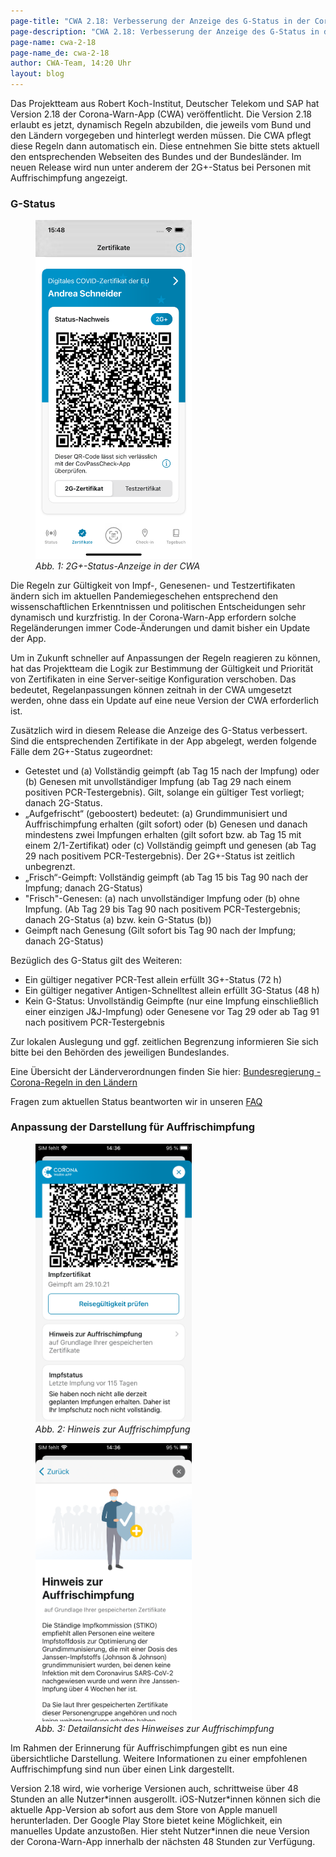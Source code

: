```yaml
---
page-title: "CWA 2.18: Verbesserung der Anzeige des G-Status in der Corona-Warn-App"
page-description: "CWA 2.18: Verbesserung der Anzeige des G-Status in der Corona-Warn-App"
page-name: cwa-2-18
page-name_de: cwa-2-18
author: CWA-Team, 14:20 Uhr
layout: blog
---
```


Das Projektteam aus Robert Koch-Institut, Deutscher Telekom und SAP hat Version 2.18 der Corona-Warn-App (CWA) veröffentlicht. Die Version 2.18 erlaubt es jetzt, dynamisch Regeln abzubilden, die jeweils vom Bund und den Ländern vorgegeben und hinterlegt werden müssen. Die CWA pflegt diese Regeln dann automatisch ein. Diese entnehmen Sie bitte stets aktuell den entsprechenden Webseiten des Bundes und der Bundesländer. Im neuen Release wird nun unter anderem der 2G+-Status bei Personen mit Auffrischimpfung angezeigt.

<!-- overview -->

### G-Status

<div class="right-float">
<figure>
<img src="./iPhone 13-screenshot_2g_plus_certificate_overview_de.png" alt="2G+-Status-Anzeige in der CWA" style="align: center" width=250px><figcaption aria-hidden="true"><em>Abb. 1: 2G+-Status-Anzeige in der CWA</em></figcaption>
</figure>
</div>

Die Regeln zur Gültigkeit von Impf-, Genesenen- und Testzertifikaten ändern sich im aktuellen Pandemiegeschehen entsprechend den wissenschaftlichen Erkenntnissen und politischen Entscheidungen sehr dynamisch und kurzfristig. In der Corona-Warn-App erfordern solche Regeländerungen immer Code-Änderungen und damit bisher ein Update der App. 

Um in Zukunft schneller auf Anpassungen der Regeln reagieren zu können, hat das Projektteam die Logik zur Bestimmung der Gültigkeit und Priorität von Zertifikaten in eine Server-seitige Konfiguration verschoben. Das bedeutet, Regelanpassungen können zeitnah in der CWA umgesetzt werden, ohne dass ein Update auf eine neue Version der CWA erforderlich ist. 

Zusätzlich wird in diesem Release die Anzeige des G-Status verbessert. Sind die entsprechenden Zertifikate in der App abgelegt, werden folgende Fälle dem 2G+-Status zugeordnet:

- Getestet und (a) Vollständig geimpft (ab Tag 15 nach der Impfung) oder (b) Genesen mit unvollständiger Impfung (ab Tag 29 nach einem positiven PCR-Testergebnis). Gilt, solange ein gültiger Test vorliegt; danach 2G-Status.
- „Aufgefrischt“ (geboostert) bedeutet: (a) Grundimmunisiert und Auffrischimpfung erhalten (gilt sofort) oder (b) Genesen und danach mindestens zwei Impfungen erhalten (gilt sofort bzw. ab Tag 15 mit einem 2/1-Zertifikat) oder (c) Vollständig geimpft und genesen (ab Tag 29 nach positivem PCR-Testergebnis).
Der 2G+-Status ist zeitlich unbegrenzt.
- „Frisch“-Geimpft: Vollständig geimpft (ab Tag 15 bis Tag 90 nach der Impfung; danach 2G-Status) 
- "Frisch"-Genesen: (a) nach unvollständiger Impfung oder (b) ohne Impfung. (Ab Tag 29 bis Tag 90 nach positivem PCR-Testergebnis; danach 2G-Status (a) bzw. kein G-Status (b))
- Geimpft nach Genesung (Gilt sofort bis Tag 90 nach der Impfung; danach 2G-Status)

Bezüglich des G-Status gilt des Weiteren:
- Ein gültiger negativer PCR-Test allein erfüllt 3G+-Status (72 h) 
- Ein gültiger negativer Antigen-Schnelltest allein erfüllt 3G-Status (48 h)
- Kein G-Status: Unvollständig Geimpfte (nur eine Impfung einschließlich einer einzigen J&J-Impfung) oder Genesene vor Tag 29 oder ab Tag 91 nach positivem PCR-Testergebnis

Zur lokalen Auslegung und ggf. zeitlichen Begrenzung informieren Sie sich bitte bei den Behörden des jeweiligen Bundeslandes.

Eine Übersicht der Länderverordnungen finden Sie hier: [Bundesregierung - Corona-Regeln in den Ländern](https://www.bundesregierung.de/breg-de/themen/coronavirus/corona-bundeslaender-1745198)

Fragen zum aktuellen Status beantworten wir in unseren [FAQ](../../faq/#admission_policy)


### Anpassung der Darstellung für Auffrischimpfung

<div class="well text-center">
    <div class="row">
        <div class="col-md-6">
            <figure>
                <img src="./booster_note_de.png" title="Hinweis zur Auffrischimpfung" alt="Hinweis zur Auffrischimpfung" style="align: center" width=250px>
                <figcaption aria-hidden="true">
                    <em>Abb. 2: Hinweis zur Auffrischimpfung</em>
                </figcaption>
            </figure>
        </div>
        <div class="col-md-6">
            <figure>
                <img src="./booster_note_detail_de.png" title="Detailansicht des Hinweises zur Auffrischimpfung" alt="Detailansicht des Hinweises zur Auffrischimpfung"style="align: center" width=250px>
                <figcaption aria-hidden="true">
                    <em>Abb. 3: Detailansicht des Hinweises zur Auffrischimpfung</em>
                </figcaption>
            </figure>
        </div>
    </div>
</div>

Im Rahmen der Erinnerung für Auffrischimpfungen gibt es nun eine übersichtliche Darstellung. Weitere Informationen zu einer empfohlenen Auffrischimpfung sind nun über einen Link dargestellt.

Version 2.18 wird, wie vorherige Versionen auch, schrittweise über 48 Stunden an alle Nutzer\*innen ausgerollt. iOS-Nutzer\*innen können sich die aktuelle App-Version ab sofort aus dem Store von Apple manuell herunterladen. Der Google Play Store bietet keine Möglichkeit, ein manuelles Update anzustoßen. Hier steht Nutzer\*innen die neue Version der Corona-Warn-App innerhalb der nächsten 48 Stunden zur Verfügung.